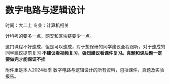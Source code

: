 # 数字电路与逻辑设计

时间：大二上
专业：计算机相关

计科考的要多一点，网安和区块链要少一点。

这门课程不好速成，但是可以速成，对于想保研的同学建议全程跟听，对于速成的同学建议提前复习
**不建议看视频复习，强烈建议看课件复习。真题和课后题一定要做完才能保证不挂**

附件里是本人2024秋季 数字电路与逻辑设计的所有资料，包括课件，真题及实验报告。

